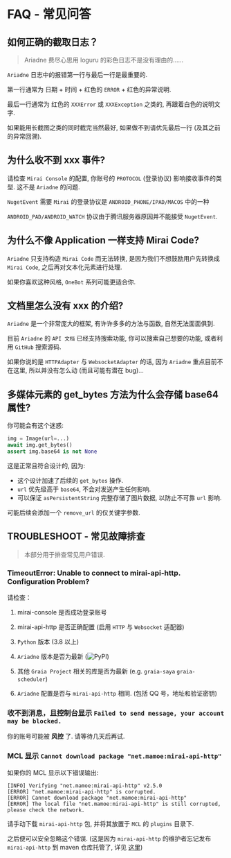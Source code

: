 # FAQ - 常见问答

## 如何正确的截取日志？

> Ariadne 费尽心思用 loguru 的彩色日志不是没有理由的......

`Ariadne` 日志中的报错第一行与最后一行是最重要的.

第一行通常为 日期 + 时间 + 红色的 `ERROR` + 红色的异常说明.

最后一行通常为 红色的 `XXXError` 或 `XXXException` 之类的, 再跟着白色的说明文字.

如果能用长截图之类的同时截完当然最好, 如果做不到请优先最后一行 (及其之前的异常回溯).


## 为什么收不到 xxx 事件?

请检查 `Mirai Console` 的配置, 你账号的 `PROTOCOL` (登录协议) 影响接收事件的类型. 这不是 `Ariadne` 的问题.

`NugetEvent` 需要 `Mirai` 的登录协议是 `ANDROID_PHONE/IPAD/MACOS` 中的一种

`ANDROID_PAD/ANDROID_WATCH` 协议由于腾讯服务器原因并不能接受 `NugetEvent`.

## 为什么不像 Application 一样支持 Mirai Code?

`Ariadne` 只支持构造 `Mirai Code` 而无法转换, 是因为我们不想鼓励用户先转换成 `Mirai Code`, 之后再对文本化元素进行处理.

如果你喜欢这种风格, `OneBot` 系列可能更适合你.

## 文档里怎么没有 xxx 的介绍?

`Ariadne` 是一个非常庞大的框架, 有许许多多的方法与函数, 自然无法面面俱到.

目前 `Ariadne` 的 `API 文档` 已经支持搜索功能, 你可以搜索自己想要的功能, 或者利用 `GitHub` 搜索源码.

如果你说的是 `HTTPAdapter` 与 `WebsocketAdapter` 的话, 因为 `Ariadne` 重点目前不在这里, 所以并没有怎么动 (而且可能有潜在 bug)...

## 多媒体元素的 get_bytes 方法为什么会存储 base64 属性?

你可能会有这个迷惑:

```py
img = Image(url=...)
await img.get_bytes()
assert img.base64 is not None
```

这是正常且符合设计的, 因为:

-   这个设计加速了后续的 `get_bytes` 操作.
-   `url` 优先级高于 `base64`, 不会对发送产生任何影响.
-   可以保证 `asPersistentString` 完整存储了图片数据, 以防止不可靠 `url` 影响.

可能后续会添加一个 `remove_url` 的仅关键字参数.

## TROUBLESHOOT - 常见故障排查

> 本部分用于排查常见用户错误.

### TimeoutError: Unable to connect to mirai-api-http. Configuration Problem?

请检查：

1. mirai-console 是否成功登录账号

2. mirai-api-http 是否正确配置 (启用 `HTTP` 与 `Websocket` 适配器)

3. `Python` 版本 (3.8 以上)

4. `Ariadne` 版本是否为最新 (![PyPI](https://img.shields.io/pypi/v/graia-ariadne?label=%20))

5. 其他 `Graia Project` 相关的库是否为最新 (e.g. `graia-saya` `graia-scheduler`)

6. `Ariadne` 配置是否与 `mirai-api-http` 相同. (包括 QQ 号，地址和验证密钥)

### 收不到消息，且控制台显示 `Failed to send message, your account may be blocked.`

你的账号可能被 **风控** 了. 请等待几天后再试.

### MCL 显示 `Cannot download package "net.mamoe:mirai-api-http"`

如果你的 MCL 显示以下错误输出:

```text
[INFO] Verifying "net.mamoe:mirai-api-http" v2.5.0
[ERROR] "net.mamoe:mirai-api-http" is corrupted.
[ERROR] Cannot download package "net.mamoe:mirai-api-http"
[ERROR] The local file "net.mamoe:mirai-api-http" is still corrupted, please check the network.
```

请手动下载 `mirai-api-http` 包, 并将其放置于 `MCL` 的 `plugins` 目录下.

之后便可以安全忽略这个错误. (这是因为 `mirai-api-http` 的维护者忘记发布 `mirai-api-http` 到 maven 仓库托管了, 详见 [这里](https://github.com/project-mirai/mirai-api-http/issues/557#issuecomment-1099900036))
